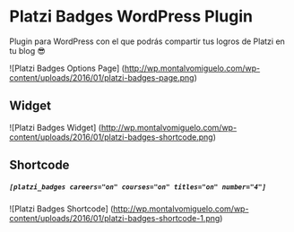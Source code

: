 # Platzi Badges WordPress Plugin
Plugin para WordPress con el que podrás compartir tus logros de Platzi en tu blog 😎

![Platzi Badges Options Page]
(http://wp.montalvomiguelo.com/wp-content/uploads/2016/01/platzi-badges-page.png)

## Widget
![Platzi Badges Widget]
(http://wp.montalvomiguelo.com/wp-content/uploads/2016/01/platzi-badges-shortcode.png)

## Shortcode
##### `[platzi_badges careers="on" courses="on" titles="on" number="4"]`

![Platzi Badges Shortcode]
(http://wp.montalvomiguelo.com/wp-content/uploads/2016/01/platzi-badges-shortcode-1.png)
